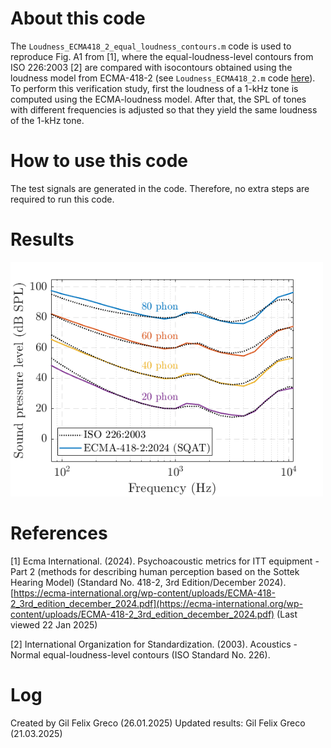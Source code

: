 # About this code 
The `Loudness_ECMA418_2_equal_loudness_contours.m` code is used to reproduce Fig. A1 from [1], where the equal-loudness-level contours from ISO 226:2003 [2] are compared with isocontours obtained using the loudness model from ECMA-418-2 (see `Loudness_ECMA418_2.m` code [here](../../../psychoacoustic_metrics/Loudness_ECMA418_2/Loudness_ECMA418_2.m)). To perform this verification study, first the loudness of a 1-kHz tone is computed using the ECMA-loudness model. After that, the SPL of tones with different frequencies is adjusted so that they yield the same loudness of the 1-kHz tone. 

# How to use this code
The test signals are generated in the code. Therefore, no extra steps are required to run this code.

# Results

<img src='figs/Loudness_ECMA418_2_equal_loudness_contours.png' width=500>

# References
[1] Ecma International. (2024). Psychoacoustic metrics for ITT equipment - Part 2 (methods for describing human perception based on the Sottek Hearing Model) (Standard No. 418-2, 3rd Edition/December 2024). [https://ecma-international.org/wp-content/uploads/ECMA-418-2_3rd_edition_december_2024.pdf](https://ecma-international.org/wp-content/uploads/ECMA-418-2_3rd_edition_december_2024.pdf) (Last viewed 22 Jan 2025)

[2] International Organization for Standardization. (2003). Acoustics - Normal equal-loudness-level contours (ISO Standard No. 226).

# Log
Created by Gil Felix Greco (26.01.2025)
Updated results: Gil Felix Greco (21.03.2025)

